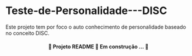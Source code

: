 # Teste-de-Personalidade---DISC
Este projeto tem por foco o auto conhecimento de personalidade baseado no conceito DISC.
<h4 align="center">🚧 Projeto README 🚀 Em construção ... 🚧</h4>
